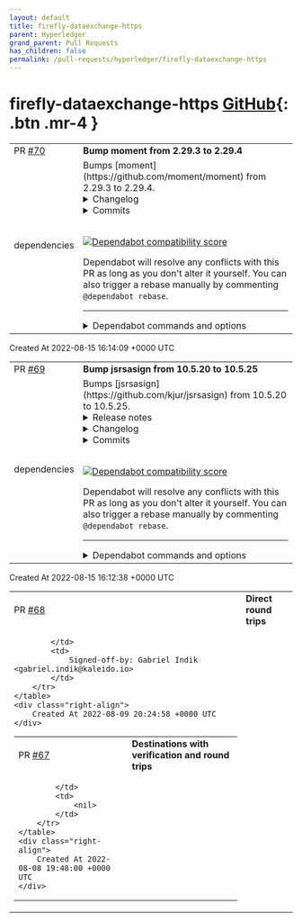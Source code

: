 ```yaml
---
layout: default
title: firefly-dataexchange-https
parent: Hyperledger
grand_parent: Pull Requests
has_children: false
permalink: /pull-requests/hyperledger/firefly-dataexchange-https
---
```


# firefly-dataexchange-https <span class="fs-3 right-align">[GitHub](https://github.com/hyperledger/firefly-dataexchange-https){: .btn .mr-4 }</span>


<div>
    <table>
        <tr>
            <td>
                PR <a href="https://github.com/hyperledger/firefly-dataexchange-https/pull/70" class=".btn">#70</a>
            </td>
            <td>
                <b>
                    Bump moment from 2.29.3 to 2.29.4
                </b>
            </td>
        </tr>
        <tr>
            <td>
                <span class="chip">dependencies</span>
            </td>
            <td>
                Bumps [moment](https://github.com/moment/moment) from 2.29.3 to 2.29.4.
<details>
<summary>Changelog</summary>
<p><em>Sourced from <a href="https://github.com/moment/moment/blob/develop/CHANGELOG.md">moment's changelog</a>.</em></p>
<blockquote>
<h3>2.29.4</h3>
<ul>
<li>Release Jul 6, 2022
<ul>
<li><a href="https://github-redirect.dependabot.com/moment/moment/pull/6015">#6015</a> [bugfix] Fix ReDoS in preprocessRFC2822 regex</li>
</ul>
</li>
</ul>
</blockquote>
</details>
<details>
<summary>Commits</summary>
<ul>
<li><a href="https://github.com/moment/moment/commit/000ac1800e620f770f4eb31b5ae908f6167b0ab2"><code>000ac18</code></a> Build 2.24.4</li>
<li><a href="https://github.com/moment/moment/commit/f2006b647939466f4f403721b8c7816d844c038c"><code>f2006b6</code></a> Bump version to 2.24.4</li>
<li><a href="https://github.com/moment/moment/commit/536ad0c348f2f99009755698f491080757a48221"><code>536ad0c</code></a> Update changelog for 2.29.4</li>
<li><a href="https://github.com/moment/moment/commit/9a3b5894f3d5d602948ac8a02e4ee528a49ca3a3"><code>9a3b589</code></a> [bugfix] Fix redos in preprocessRFC2822 regex (<a href="https://github-redirect.dependabot.com/moment/moment/issues/6015">#6015</a>)</li>
<li><a href="https://github.com/moment/moment/commit/6374fd860aeff75e6c9d9d11540c6b22bc7ef175"><code>6374fd8</code></a> Merge branch 'master' into develop</li>
<li><a href="https://github.com/moment/moment/commit/b4e615307ee350b58ac9899e3587ce43972b0753"><code>b4e6153</code></a> Revert &quot;[bugfix] Fix redos in preprocessRFC2822 regex (<a href="https://github-redirect.dependabot.com/moment/moment/issues/6015">#6015</a>)&quot;</li>
<li><a href="https://github.com/moment/moment/commit/7aebb1617fc9bced87ab6bc4c317644019b23ce7"><code>7aebb16</code></a> [bugfix] Fix redos in preprocessRFC2822 regex (<a href="https://github-redirect.dependabot.com/moment/moment/issues/6015">#6015</a>)</li>
<li>See full diff in <a href="https://github.com/moment/moment/compare/2.29.3...2.29.4">compare view</a></li>
</ul>
</details>
<br />


[![Dependabot compatibility score](https://dependabot-badges.githubapp.com/badges/compatibility_score?dependency-name=moment&package-manager=npm_and_yarn&previous-version=2.29.3&new-version=2.29.4)](https://docs.github.com/en/github/managing-security-vulnerabilities/about-dependabot-security-updates#about-compatibility-scores)

Dependabot will resolve any conflicts with this PR as long as you don't alter it yourself. You can also trigger a rebase manually by commenting `@dependabot rebase`.

[//]: # (dependabot-automerge-start)
[//]: # (dependabot-automerge-end)

---

<details>
<summary>Dependabot commands and options</summary>
<br />

You can trigger Dependabot actions by commenting on this PR:
- `@dependabot rebase` will rebase this PR
- `@dependabot recreate` will recreate this PR, overwriting any edits that have been made to it
- `@dependabot merge` will merge this PR after your CI passes on it
- `@dependabot squash and merge` will squash and merge this PR after your CI passes on it
- `@dependabot cancel merge` will cancel a previously requested merge and block automerging
- `@dependabot reopen` will reopen this PR if it is closed
- `@dependabot close` will close this PR and stop Dependabot recreating it. You can achieve the same result by closing it manually
- `@dependabot ignore this major version` will close this PR and stop Dependabot creating any more for this major version (unless you reopen the PR or upgrade to it yourself)
- `@dependabot ignore this minor version` will close this PR and stop Dependabot creating any more for this minor version (unless you reopen the PR or upgrade to it yourself)
- `@dependabot ignore this dependency` will close this PR and stop Dependabot creating any more for this dependency (unless you reopen the PR or upgrade to it yourself)
- `@dependabot use these labels` will set the current labels as the default for future PRs for this repo and language
- `@dependabot use these reviewers` will set the current reviewers as the default for future PRs for this repo and language
- `@dependabot use these assignees` will set the current assignees as the default for future PRs for this repo and language
- `@dependabot use this milestone` will set the current milestone as the default for future PRs for this repo and language

You can disable automated security fix PRs for this repo from the [Security Alerts page](https://github.com/hyperledger/firefly-dataexchange-https/network/alerts).

</details>
            </td>
        </tr>
    </table>
    <div class="right-align">
        Created At 2022-08-15 16:14:09 +0000 UTC
    </div>
</div>

<div>
    <table>
        <tr>
            <td>
                PR <a href="https://github.com/hyperledger/firefly-dataexchange-https/pull/69" class=".btn">#69</a>
            </td>
            <td>
                <b>
                    Bump jsrsasign from 10.5.20 to 10.5.25
                </b>
            </td>
        </tr>
        <tr>
            <td>
                <span class="chip">dependencies</span>
            </td>
            <td>
                Bumps [jsrsasign](https://github.com/kjur/jsrsasign) from 10.5.20 to 10.5.25.
<details>
<summary>Release notes</summary>
<p><em>Sourced from <a href="https://github.com/kjur/jsrsasign/releases">jsrsasign's releases</a>.</em></p>
<blockquote>
<h2>CVE-2022-25898 Security fix in JWS and JWT validation</h2>
<ul>
<li>Changes from 10.5.24 to 10.5.25 (2022-Jun-23)
<ul>
<li>src/jws.js
<ul>
<li>JWS.verify and JWS.verifyJWT
<ul>
<li>CVE-2022-25898 SECURITY FIX:
verify and verifyJWT may accept signature with special characters
or \number characters by mistake.
Please see security advisory:
<a href="https://github.com/kjur/jsrsasign/security/advisories/GHSA-3fvg-4v2m-98jf">https://github.com/kjur/jsrsasign/security/advisories/GHSA-3fvg-4v2m-98jf</a></li>
</ul>
</li>
</ul>
</li>
<li>src/base64x.js
<ul>
<li>function isBase64URLDot added</li>
</ul>
</li>
<li>test/qunit-do-jwt-veri.html</li>
</ul>
</li>
</ul>
<h2>X509.getParam bugfix for v1 certificate</h2>
<ul>
<li>Changes from 10.5.23 to 10.5.24 (2022-Jun-04)
<ul>
<li>src/x509.js
<ul>
<li>X509.getParam bugfix for X.509v1 certificate without extension</li>
</ul>
</li>
</ul>
</li>
</ul>
<h2>BitString parsing bug fix</h2>
<ul>
<li>Changes from 10.5.22 to 10.5.23 (2022-May-27)
<ul>
<li>src/base64x.js
<ul>
<li>bitstrtobinstr bugfix fix</li>
</ul>
</li>
<li>src/asn1hex.js
<ul>
<li>ASN1HEX.parse change for bin string range</li>
</ul>
</li>
<li>npm/lib/footers.js
<ul>
<li>add missed exports (bitstrtobinstr, binstrtobitstr,
namearraytobinstr, extendClass)</li>
</ul>
</li>
<li>test/qunit-do-{asn1hex-parse,base64x}.html
<ul>
<li>add and fix some test cases for above</li>
</ul>
</li>
</ul>
</li>
</ul>
<h2>DERBitString, KeyUsage and  tsp PKIFailureInfo critical bug fix</h2>
<ul>
<li>Changes from 10.5.21 to 10.5.22 (2022-May-24)
<ul>
<li>src/asn1.js
<ul>
<li>DERBitString critical bugfix</li>
</ul>
</li>
<li>src/asn1tsp.js
<ul>
<li>PKIFailureInfo critical bugfix</li>
</ul>
</li>
<li>src/asn1x509.js
<ul>
<li>KeyUsage critical bugfix</li>
</ul>
</li>
<li>src/base64.x
<ul>
<li>namearraytobinstr critical bugfix</li>
</ul>
</li>
<li>test/qunit-do-{asn1,asn1tsp,asn1x509,base64x}.html
<ul>
<li>add and fix some test cases for above</li>
</ul>
</li>
</ul>
</li>
</ul>
</blockquote>
</details>
<details>
<summary>Changelog</summary>
<p><em>Sourced from <a href="https://github.com/kjur/jsrsasign/blob/master/ChangeLog.txt">jsrsasign's changelog</a>.</em></p>
<blockquote>
<p>ChangeLog for jsrsasign</p>
<p>CSRUtil class enhancement</p>
<ul>
<li>Changes from 10.5.25 to 10.5.26 (2022-Jul-14)
<ul>
<li>src/asn1csr.js
<ul>
<li>CSRUtil.verifySignature method added</li>
<li>CSRUtil.getParam enhanced to support optional argument flagTBS</li>
</ul>
</li>
<li>test/qunit-do-asn1csr.html
<ul>
<li>update some test cases for above</li>
</ul>
</li>
</ul>
</li>
</ul>
<p>CVE-2022-25898 Security fix in JWS and JWT validation</p>
<ul>
<li>Changes from 10.5.24 to 10.5.25 (2022-Jun-23)
<ul>
<li>src/jws.js
<ul>
<li>JWS.verify and JWS.verifyJWT
<ul>
<li>CVE-2022-25898 SECURITY FIX:
verify and verifyJWT may accept signature with special characters
or \number characters by mistake.
Please see security advisory:
<a href="https://github.com/kjur/jsrsasign/security/advisories/GHSA-3fvg-4v2m-98jf">https://github.com/kjur/jsrsasign/security/advisories/GHSA-3fvg-4v2m-98jf</a></li>
</ul>
</li>
</ul>
</li>
<li>src/base64x.js
<ul>
<li>function isBase64URLDot added</li>
</ul>
</li>
<li>test/qunit-do-jwt-veri.html</li>
</ul>
</li>
</ul>
<p>X509.getParam bugfix for v1 certificate</p>
<ul>
<li>Changes from 10.5.23 to 10.5.24 (2022-Jun-04)
<ul>
<li>src/x509.js
<ul>
<li>X509.getParam bugfix for X.509v1 certificate without extension</li>
</ul>
</li>
</ul>
</li>
</ul>
<p>BitString parsing bug fix</p>
<ul>
<li>Changes from 10.5.22 to 10.5.23 (2022-May-27)
<ul>
<li>src/base64x.js
<ul>
<li>bitstrtobinstr bugfix fix</li>
</ul>
</li>
<li>src/asn1hex.js
<ul>
<li>ASN1HEX.parse change for bin string range</li>
</ul>
</li>
<li>npm/lib/footers.js
<ul>
<li>add missed exports (bitstrtobinstr, binstrtobitstr,
namearraytobinstr, extendClass)</li>
</ul>
</li>
<li>test/qunit-do-{asn1hex-parse,base64x}.html
<ul>
<li>add and fix some test cases for above</li>
</ul>
</li>
</ul>
</li>
</ul>
<p>DERBitString, KeyUsage and  tsp PKIFailureInfo critical bug fix</p>
<ul>
<li>Changes from 10.5.21 to 10.5.22 (2022-May-24)
<ul>
<li>src/asn1.js
<ul>
<li>DERBitString critical bugfix</li>
</ul>
</li>
<li>src/asn1tsp.js
<ul>
<li>PKIFailureInfo critical bugfix</li>
</ul>
</li>
<li>src/asn1x509.js
<ul>
<li>KeyUsage critical bugfix</li>
</ul>
</li>
<li>src/base64.x</li>
</ul>
</li>
</ul>
<!-- raw HTML omitted -->
</blockquote>
<p>... (truncated)</p>
</details>
<details>
<summary>Commits</summary>
<ul>
<li><a href="https://github.com/kjur/jsrsasign/commit/4536a6e9e8bcf1a644ab7c07ed96e453347dae41"><code>4536a6e</code></a> CVE-2022-25898 Security fix in JWS and JWT validation</li>
<li><a href="https://github.com/kjur/jsrsasign/commit/3edc0070846922daea98d9588978e91d855577ec"><code>3edc007</code></a> 10.5.24 release</li>
<li><a href="https://github.com/kjur/jsrsasign/commit/f6b7916b551ff9962d6148f9a2a7720b144bb795"><code>f6b7916</code></a> 10.5.23 release</li>
<li><a href="https://github.com/kjur/jsrsasign/commit/2613c64559768b91dde9793dfa318feacb7c3b8a"><code>2613c64</code></a> 10.5.22 release</li>
<li><a href="https://github.com/kjur/jsrsasign/commit/4274a59818983958d9eb7b58d37eee98f823689b"><code>4274a59</code></a> 10.5.21 release</li>
<li><a href="https://github.com/kjur/jsrsasign/commit/f11615a8c78b7cedabe00653948fadf65328261c"><code>f11615a</code></a> ResponderID API doc update</li>
<li>See full diff in <a href="https://github.com/kjur/jsrsasign/compare/10.5.20...10.5.25">compare view</a></li>
</ul>
</details>
<br />


[![Dependabot compatibility score](https://dependabot-badges.githubapp.com/badges/compatibility_score?dependency-name=jsrsasign&package-manager=npm_and_yarn&previous-version=10.5.20&new-version=10.5.25)](https://docs.github.com/en/github/managing-security-vulnerabilities/about-dependabot-security-updates#about-compatibility-scores)

Dependabot will resolve any conflicts with this PR as long as you don't alter it yourself. You can also trigger a rebase manually by commenting `@dependabot rebase`.

[//]: # (dependabot-automerge-start)
[//]: # (dependabot-automerge-end)

---

<details>
<summary>Dependabot commands and options</summary>
<br />

You can trigger Dependabot actions by commenting on this PR:
- `@dependabot rebase` will rebase this PR
- `@dependabot recreate` will recreate this PR, overwriting any edits that have been made to it
- `@dependabot merge` will merge this PR after your CI passes on it
- `@dependabot squash and merge` will squash and merge this PR after your CI passes on it
- `@dependabot cancel merge` will cancel a previously requested merge and block automerging
- `@dependabot reopen` will reopen this PR if it is closed
- `@dependabot close` will close this PR and stop Dependabot recreating it. You can achieve the same result by closing it manually
- `@dependabot ignore this major version` will close this PR and stop Dependabot creating any more for this major version (unless you reopen the PR or upgrade to it yourself)
- `@dependabot ignore this minor version` will close this PR and stop Dependabot creating any more for this minor version (unless you reopen the PR or upgrade to it yourself)
- `@dependabot ignore this dependency` will close this PR and stop Dependabot creating any more for this dependency (unless you reopen the PR or upgrade to it yourself)
- `@dependabot use these labels` will set the current labels as the default for future PRs for this repo and language
- `@dependabot use these reviewers` will set the current reviewers as the default for future PRs for this repo and language
- `@dependabot use these assignees` will set the current assignees as the default for future PRs for this repo and language
- `@dependabot use this milestone` will set the current milestone as the default for future PRs for this repo and language

You can disable automated security fix PRs for this repo from the [Security Alerts page](https://github.com/hyperledger/firefly-dataexchange-https/network/alerts).

</details>
            </td>
        </tr>
    </table>
    <div class="right-align">
        Created At 2022-08-15 16:12:38 +0000 UTC
    </div>
</div>

<div>
    <table>
        <tr>
            <td>
                PR <a href="https://github.com/hyperledger/firefly-dataexchange-https/pull/68" class=".btn">#68</a>
            </td>
            <td>
                <b>
                    Direct round trips
                </b>
            </td>
        </tr>
        <tr>
            <td>
                
            </td>
            <td>
                Signed-off-by: Gabriel Indik <gabriel.indik@kaleido.io>
            </td>
        </tr>
    </table>
    <div class="right-align">
        Created At 2022-08-09 20:24:58 +0000 UTC
    </div>
</div>

<div>
    <table>
        <tr>
            <td>
                PR <a href="https://github.com/hyperledger/firefly-dataexchange-https/pull/67" class=".btn">#67</a>
            </td>
            <td>
                <b>
                    Destinations with verification and round trips
                </b>
            </td>
        </tr>
        <tr>
            <td>
                
            </td>
            <td>
                <nil>
            </td>
        </tr>
    </table>
    <div class="right-align">
        Created At 2022-08-08 19:48:00 +0000 UTC
    </div>
</div>

